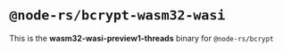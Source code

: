 # `@node-rs/bcrypt-wasm32-wasi`

This is the **wasm32-wasi-preview1-threads** binary for `@node-rs/bcrypt`
